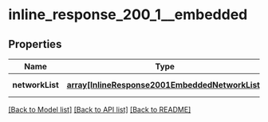 # inline_response_200_1__embedded

## Properties
Name | Type | Description | Notes
------------ | ------------- | ------------- | -------------
**networkList** | [**array[InlineResponse2001EmbeddedNetworkList]**](InlineResponse2001EmbeddedNetworkList.md) |  | [default to null]

[[Back to Model list]](../README.md#documentation-for-models) [[Back to API list]](../README.md#documentation-for-api-endpoints) [[Back to README]](../README.md)



